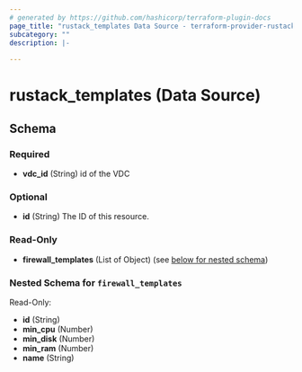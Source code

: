 ```yaml
---
# generated by https://github.com/hashicorp/terraform-plugin-docs
page_title: "rustack_templates Data Source - terraform-provider-rustack"
subcategory: ""
description: |-
  
---
```


# rustack_templates (Data Source)





<!-- schema generated by tfplugindocs -->
## Schema

### Required

- **vdc_id** (String) id of the VDC

### Optional

- **id** (String) The ID of this resource.

### Read-Only

- **firewall_templates** (List of Object) (see [below for nested schema](#nestedatt--firewall_templates))

<a id="nestedatt--firewall_templates"></a>
### Nested Schema for `firewall_templates`

Read-Only:

- **id** (String)
- **min_cpu** (Number)
- **min_disk** (Number)
- **min_ram** (Number)
- **name** (String)


